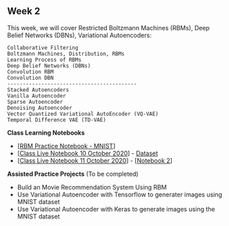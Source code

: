 ## Week 2

This week, we will cover Restricted Boltzmann Machines (RBMs), Deep Belief Networks (DBNs), Variational Autoencoders:
```
Collaborative Filtering
Boltzmann Machines, Distribution, RBMs
Learning Process of RBMs
Deep Belief Networks (DBNs)
Convolution RBM
Convolution DBN
------------------------------------------
Stacked Autoencoders
Vanilla Autoencoder
Sparse Autoencoder
Denoising Autoencoder
Vector Quantized Variational AutoEncoder (VQ-VAE)
Temporal Difference VAE (TD-VAE)
```

**Class Learning Notebooks**

  * [[RBM Practice Notebook - MNIST](https://github.com/worklifesg/Advanced-Deep-Learning-and-Computer-Vision/blob/main/Week%202/RBM_Practice_MNIST.ipynb)]
  * [[Class Live Notebook 10 October 2020](https://github.com/worklifesg/Advanced-Deep-Learning-and-Computer-Vision/blob/main/Week%202/AdvancedDL_OpenCV_10Oct2020.ipynb)] - [Dataset](https://github.com/worklifesg/Advanced-Deep-Learning-and-Computer-Vision/blob/main/Week%202/train%20(1).zip)
  * [[Class Live Notebook 11 October 2020](https://github.com/worklifesg/Advanced-Deep-Learning-and-Computer-Vision/blob/main/Week%202/AdvancedDL_OpenCV_11Oct2020.ipynb)] - [[Notebook 2](https://github.com/worklifesg/Advanced-Deep-Learning-and-Computer-Vision/blob/main/Week%202/AdvancedDL_OpenCV_11Oct2020_Part2.ipynb)]

**Assisted Practice Projects** (To be completed)

  * Build an Movie Recommendation System Using RBM
  * Use Variational Autoencoder with Tensorflow to generater images using MNIST dataset
  * Use Variational Autoencoder with Keras to generate images using the MNIST dataset

